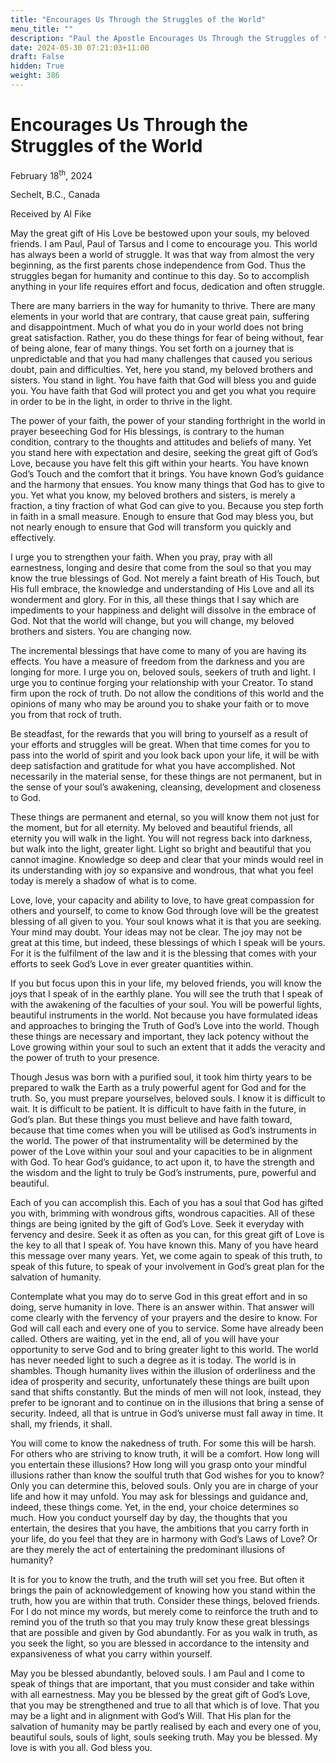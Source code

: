```yaml
---
title: "Encourages Us Through the Struggles of the World"
menu_title: ""
description: "Paul the Apostle Encourages Us Through the Struggles of the World"
date: 2024-05-30 07:21:03+11:00
draft: False
hidden: True
weight: 386
---
```

# Encourages Us Through the Struggles of the World  

February 18<sup>th</sup>, 2024

Sechelt, B.C., Canada

Received by Al Fike 



May the great gift of His Love be bestowed upon your souls, my beloved friends. I am Paul, Paul of Tarsus and I come to encourage you. This world has always been a world of struggle. It was that way from almost the very beginning, as the first parents chose independence from God. Thus the struggles began for humanity and continue to this day. So to accomplish anything in your life requires effort and focus, dedication and often struggle. 

There are many barriers in the way for humanity to thrive. There are many elements in your world that are contrary, that cause great pain, suffering and disappointment. Much of what you do in your world does not bring great satisfaction. Rather, you do these things for fear of being without, fear of being alone, fear of many things. You set forth on a journey that is unpredictable and that you had many challenges that caused you serious doubt, pain and difficulties. Yet, here you stand, my beloved brothers and sisters. You stand in light. You have faith that God will bless you and guide you. You have faith that God will protect you and get you what you require in order to be in the light, in order to thrive in the light. 

The power of your faith, the power of your standing forthright in the world in prayer beseeching God for His blessings, is contrary to the human condition, contrary to the thoughts and attitudes and beliefs of many. Yet you stand here with expectation and desire, seeking the great gift of God’s Love, because you have felt this gift within your hearts. You have known God’s Touch and the comfort that it brings. You have known God’s guidance and the harmony that ensues. You know many things that God has to give to you. Yet what you know, my beloved brothers and sisters, is merely a fraction, a tiny fraction of what God can give to you. Because you step forth in faith in a small measure. Enough to ensure that God may bless you, but not nearly enough to ensure that God will transform you quickly and effectively.

I urge you to strengthen your faith. When you pray, pray with all earnestness, longing and desire that come from the soul so that you may know the true blessings of God. Not merely a faint breath of His Touch, but His full embrace, the knowledge and understanding of His Love and all its wonderment and glory. For in this, all these things that I say which are impediments to your happiness and delight will dissolve in the embrace of God. Not that the world will change, but you will change, my beloved brothers and sisters. You are changing now. 

The incremental blessings that have come to many of you are having its effects. You have a measure of freedom from the darkness and you are longing for more. I urge you on, beloved souls, seekers of truth and light. I urge you to continue forging your relationship with your Creator. To stand firm upon the rock of truth. Do not allow the conditions of this world and the opinions of many who may be around you to shake your faith or to move you from that rock of truth. 

Be steadfast, for the rewards that you will bring to yourself as a result of your efforts and struggles will be great. When that time comes for you to pass into the world of spirit and you look back upon your life, it will be with deep satisfaction and gratitude for what you have accomplished. Not necessarily in the material sense, for these things are not permanent, but in the sense of your soul’s awakening, cleansing, development and closeness to God. 

These things are permanent and eternal, so you will know them not just for the moment, but for all eternity. My beloved and beautiful friends, all eternity you will walk in the light. You will not regress back into darkness, but walk into the light, greater light. Light so bright and beautiful that you cannot imagine. Knowledge so deep and clear that your minds would reel in its understanding with joy so expansive and wondrous, that what you feel today is merely a shadow of what is to come.

Love, love, your capacity and ability to love, to have great compassion for others and yourself, to come to know God through love will be the greatest blessing of all given to you. Your soul knows what it is that you are seeking. Your mind may doubt. Your ideas may not be clear. The joy may not be great at this time, but indeed, these blessings of which I speak will be yours. For it is the fulfilment of the law and it is the blessing that comes with your efforts to seek God’s Love in ever greater quantities within. 

If you but focus upon this in your life, my beloved friends, you will know the joys that I speak of in the earthly plane. You will see the truth that I speak of with the awakening of the faculties of your soul. You will be powerful lights, beautiful instruments in the world. Not because you have formulated ideas and approaches to bringing the Truth of God’s Love into the world. Though these things are necessary and important, they lack potency without the Love growing within your soul to such an extent that it adds the veracity and the power of truth to your presence. 

Though Jesus was born with a purified soul, it took him thirty years to be prepared to walk the Earth as a truly powerful agent for God and for the truth. So, you must prepare yourselves, beloved souls. I know it is difficult to wait. It is difficult to be patient. It is difficult to have faith in the future, in God’s plan. But these things you must believe and have faith toward, because that time comes when you will be utilised as God’s instruments in the world. The power of that instrumentality will be determined by the power of the Love within your soul and your capacities to be in alignment with God. To hear God’s guidance, to act upon it, to have the strength and the wisdom and the light to truly be God’s instruments, pure, powerful and beautiful. 

Each of you can accomplish this. Each of you has a soul that God has gifted you with, brimming with wondrous gifts, wondrous capacities. All of these things are being ignited by the gift of God’s Love. Seek it everyday with fervency and desire. Seek it as often as you can, for this great gift of Love is the key to all that I speak of. You have known this. Many of you have heard this message over many years. Yet, we come again to speak of this truth, to speak of this future, to speak of your involvement in God’s great plan for the salvation of humanity.

Contemplate what you may do to serve God in this great effort and in so doing, serve humanity in love. There is an answer within. That answer will come clearly with the fervency of your prayers and the desire to know. For God will call each and every one of you to service. Some have already been called. Others are waiting, yet in the end, all of you will have your opportunity to serve God and to bring greater light to this world. 
The world has never needed light to such a degree as it is today. The world is in shambles. Though humanity lives within the illusion of orderliness and the idea of prosperity and security, unfortunately these things are built upon sand that shifts constantly. But the minds of men will not look, instead, they prefer to be ignorant and to continue on in the illusions that bring a sense of security. Indeed, all that is untrue in God’s universe must fall away in time. It shall, my friends, it shall.

You will come to know the nakedness of truth. For some this will be harsh. For others who are striving to know truth, it will be a comfort. How long will you entertain these illusions? How long will you grasp onto your mindful illusions rather than know the soulful truth that God wishes for you to know? Only you can determine this, beloved souls. Only you are in charge of your life and how it may unfold. You may ask for blessings and guidance and, indeed, these things come. Yet, in the end, your choice determines so much. How you conduct yourself day by day, the thoughts that you entertain, the desires that you have, the ambitions that you carry forth in your life, do you feel that they are in harmony with God’s Laws of Love? Or are they merely the act of entertaining the predominant illusions of humanity? 

It is for you to know the truth, and the truth will set you free. But often it brings the pain of acknowledgement of knowing how you stand within the truth, how you are within that truth. Consider these things, beloved friends. For I do not mince my words, but merely come to reinforce the truth and to remind you of the truth so that you may truly know these great blessings that are possible and given by God abundantly. For as you walk in truth, as you seek the light, so you are blessed in accordance to the intensity and expansiveness of what you carry within yourself.

May you be blessed abundantly, beloved souls. I am Paul and I come to speak of things that are important, that you must consider and take within with all earnestness. May you be blessed by the great gift of God’s Love, that you may be strengthened and true to all that which is of love. That you may be a light and in alignment with God’s Will. That His plan for the salvation of humanity may be partly realised by each and every one of you, beautiful souls, souls of light, souls seeking truth. May you be blessed. My love is with you all. God bless you.